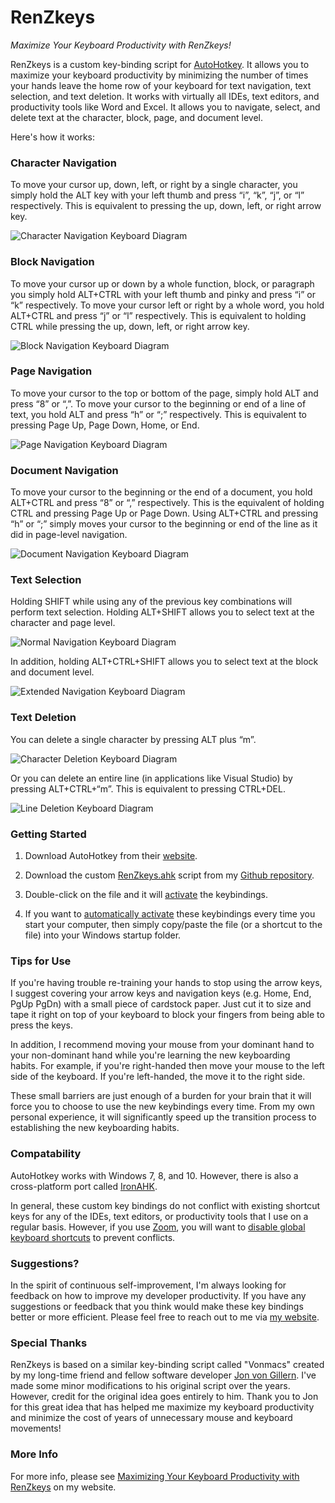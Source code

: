 # RenZkeys
*Maximize Your Keyboard Productivity with RenZkeys!*

RenZkeys is a custom key-binding script for [AutoHotkey](https://www.autohotkey.com/). It allows you to maximize your keyboard productivity by minimizing the number of times your hands leave the home row of your keyboard for text navigation, text selection, and text deletion. It works with virtually all IDEs, text editors, and productivity tools like Word and Excel. It allows you to navigate, select, and delete text at the character, block, page, and document level. 

Here's how it works:

### Character Navigation

To move your cursor up, down, left, or right by a single character, you simply hold the ALT key with your left thumb and press “i”, “k”, “j”, or “l” respectively. This is equivalent to pressing the up, down, left, or right arrow key.

![Character Navigation Keyboard Diagram](https://github.com/matthewrenze/ren-z-keys/blob/main/images/renzkeys-navigation-character.jpg?raw=true "Character Navigation Keyboard Diagram")

### Block Navigation

To move your cursor up or down by a whole function, block, or paragraph you simply hold ALT+CTRL with your left thumb and pinky and press “i” or “k” respectively. To move your cursor left or right by a whole word, you hold ALT+CTRL and press “j” or “l” respectively. This is equivalent to holding CTRL while pressing the up, down, left, or right arrow key.

![Block Navigation Keyboard Diagram](https://github.com/matthewrenze/ren-z-keys/blob/main/images/renzkeys-navigation-block.jpg?raw=true "Block Navigation Keyboard Diagram")

### Page Navigation

To move your cursor to the top or bottom of the page, simply hold ALT and press “8” or “,”. To move your cursor to the beginning or end of a line of text, you hold ALT and press “h” or “;” respectively. This is equivalent to pressing Page Up, Page Down, Home, or End.

![Page Navigation Keyboard Diagram](https://github.com/matthewrenze/ren-z-keys/blob/main/images/renzkeys-navigation-page.jpg?raw=true "Page Navigation Keyboard Diagram")

### Document Navigation

To move your cursor to the beginning or the end of a document, you hold ALT+CTRL and press “8” or “,” respectively. This is the equivalent of holding CTRL and pressing Page Up or Page Down. Using ALT+CTRL and pressing “h” or “;” simply moves your cursor to the beginning or end of the line as it did in page-level navigation.

![Document Navigation Keyboard Diagram](https://github.com/matthewrenze/ren-z-keys/blob/main/images/renzkeys-navigation-document.jpg?raw=true "Document Navigation Keyboard Diagram")

### Text Selection

Holding SHIFT while using any of the previous key combinations will perform text selection. Holding ALT+SHIFT allows you to select text at the character and page level.

![Normal Navigation Keyboard Diagram](https://github.com/matthewrenze/ren-z-keys/blob/main/images/renzkeys-selection-normal.jpg?raw=true "Normal Selection Keyboard Diagram")

In addition, holding ALT+CTRL+SHIFT allows you to select text at the block and document level.

![Extended Navigation Keyboard Diagram](https://github.com/matthewrenze/ren-z-keys/blob/main/images/renzkeys-selection-extended.jpg?raw=true "Extended Selection Keyboard Diagram")

### Text Deletion

You can delete a single character by pressing ALT plus “m”.

![Character Deletion Keyboard Diagram](https://github.com/matthewrenze/ren-z-keys/blob/main/images/renzkeys-deletion-character.jpg?raw=true "Character Deletion Keyboard Diagram")

Or you can delete an entire line (in applications like Visual Studio) by pressing ALT+CTRL+“m”. This is equivalent to pressing CTRL+DEL.

![Line Deletion Keyboard Diagram](https://github.com/matthewrenze/ren-z-keys/blob/main/images/renzkeys-deletion-line.jpg?raw=true "Line Deletion Keyboard Diagram")


### Getting Started

1. Download AutoHotkey from their [website](https://www.autohotkey.com/).

2. Download the custom [RenZkeys.ahk](https://github.com/matthewrenze/ren-z-keys/blob/main/RenZkeys.ahk) script from my [Github repository](https://github.com/matthewrenze/ren-z-keys).

3. Double-click on the file and it will [activate](https://www.autohotkey.com/docs/Program.htm#run) the keybindings.

4. If you want to [automatically activate](https://www.autohotkey.com/docs/FAQ.htm#Startup) these keybindings every time you start your computer, then simply copy/paste the file (or a shortcut to the file) into your Windows startup folder.

### Tips for Use

If you're having trouble re-training your hands to stop using the arrow keys, I suggest covering your arrow keys and navigation keys (e.g. Home, End, PgUp PgDn) with a small piece of cardstock paper. Just cut it to size and tape it right on top of your keyboard to block your fingers from being able to press the keys. 

In addition, I recommend moving your mouse from your dominant hand to your non-dominant hand while you're learning the new keyboarding habits. For example, if you're right-handed then move your mouse to the left side of the keyboard. If you're left-handed, the move it to the right side.

These small barriers are just enough of a burden for your brain that it will force you to choose to use the new keybindings every time. From my own personal experience, it will significantly speed up the transition process to establishing the new keyboarding habits.

### Compatability

AutoHotkey works with Windows 7, 8, and 10. However, there is also a cross-platform port called [IronAHK](https://autohotkey.com/board/topic/50354-ironahk-alpha-cross-platform-net-rewrite-of-autohotkey).

In general, these custom key bindings do not conflict with existing shortcut keys for any of the IDEs, text editors, or productivity tools that I use on a regular basis. However, if you use [Zoom](https://zoom.us/), you will want to [disable global keyboard shortcuts](https://github.com/matthewrenze/ren-z-keys/blob/main/images/zoom-disable-global-shortcuts.jpg?raw=true) to prevent conflicts.

### Suggestions?

In the spirit of continuous self-improvement, I'm always looking for feedback on how to improve my developer productivity. If you have any suggestions or feedback that you think would make these key bindings better or more efficient. Please feel free to reach out to me via [my website](https://matthewrenze.com/contact/).

### Special Thanks

RenZkeys is based on a similar key-binding script called "Vonmacs" created by my long-time friend and fellow software developer [Jon von Gillern](https://www.linkedin.com/in/jon-von-gillern-423b2917/). I've made some minor modifications to his original script over the years. However, credit for the original idea goes entirely to him. Thank you to Jon for this great idea that has helped me maximize my keyboard productivity and minimize the cost of years of unnecessary mouse and keyboard movements!

### More Info

For more info, please see [Maximizing Your Keyboard Productivity with RenZkeys](http://matthewrenze.com/articles/maximize-your-keyboard-productivity-with-ren-z-keys/) on my website.




